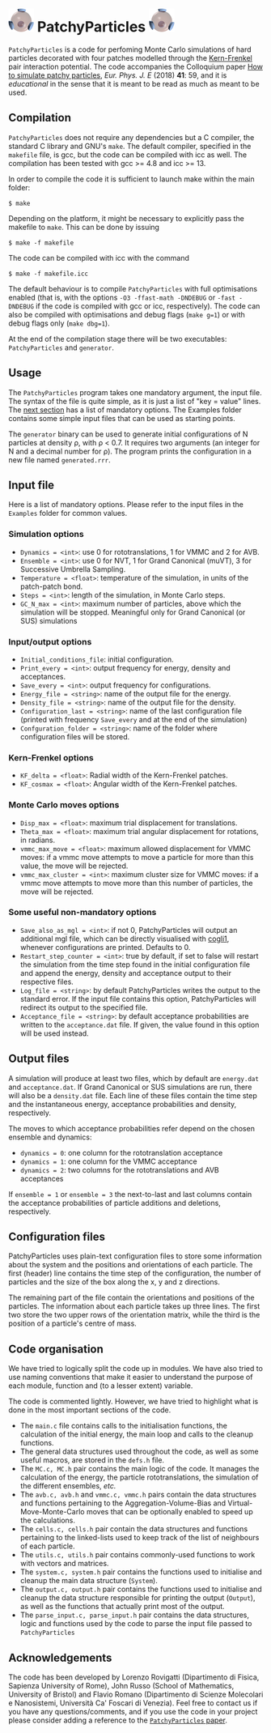 # ![](patchy_particle.png) PatchyParticles ![](patchy_particle.png)

`PatchyParticles` is a code for perfoming Monte Carlo simulations of hard particles decorated with four patches modelled through the [Kern-Frenkel](http://www.sklogwiki.org/SklogWiki/index.php/Kern_and_Frenkel_patchy_model) pair interaction potential. The code accompanies the Colloquium paper [How to simulate patchy particles](https://doi.org/10.1140/epje/i2018-11667-x), *Eur. Phys. J. E* (2018) **41**: 59, and it is *educational* in the sense that it is meant to be read as much as meant to be used.

## Compilation

`PatchyParticles` does not require any dependencies but a C compiler, the standard C library and GNU's `make`. The default compiler, specified in the `makefile` file, is gcc, but the code can be compiled with icc as well. The compilation has been tested with gcc >= 4.8 and icc >= 13.

In order to compile the code it is sufficient to launch make within the main folder: 

	$ make 

Depending on the platform, it might be necessary to explicitly pass the makefile to `make`. This can be done by issuing

	$ make -f makefile

The code can be compiled with icc with the command 

	$ make -f makefile.icc
	
The default behaviour is to compile `PatchyParticles` with full optimisations enabled (that is, with the options `-O3 -ffast-math -DNDEBUG` or `-fast -DNDEBUG` if the code is compiled with gcc or icc, respectively). The code can also be compiled with optimisations and debug flags (`make g=1`) or with debug flags only (`make dbg=1`).

At the end of the compilation stage there will be two executables: `PatchyParticles` and `generator`.

## Usage

The `PatchyParticles` program takes one mandatory argument, the input file. The syntax of the file is quite simple, as it is just a list of "key = value" lines. The [next section](#input-file) has a list of mandatory options. The Examples folder contains some simple input files that can be used as starting points. 

The `generator` binary can be used to generate initial configurations of N particles at density ρ, with ρ < 0.7. It requires two arguments (an integer for N and a decimal number for ρ). The program prints the configuration in a new file named `generated.rrr`.

## Input file

Here is a list of mandatory options. Please refer to the input files in the `Examples` folder for common values. 

### Simulation options

* `Dynamics = <int>`: use 0 for rototranslations, 1 for VMMC and 2 for AVB.
* `Ensemble = <int>`: use 0 for NVT, 1 for Grand Canonical (muVT), 3 for Successive Umbrella Sampling.
* `Temperature = <float>`: temperature of the simulation, in units of the patch-patch bond.
* `Steps = <int>`: length of the simulation, in Monte Carlo steps.
* `GC_N_max = <int>`: maximum number of particles, above which the simulation will be stopped. Meaningful only for Grand Canonical (or SUS) simulations

### Input/output options

* `Initial_conditions_file`: initial configuration.
* `Print_every = <int>`: output frequency for energy, density and acceptances.
* `Save_every = <int>`: output frequency for configurations.
* `Energy_file = <string>`: name of the output file for the energy. 
* `Density_file = <string>`: name of the output file for the density.
* `Configuration_last = <string>`: name of the last configuration file (printed with frequency `Save_every` and at the end of the simulation)
* `Confguration_folder = <string>`: name of the folder where configuration files will be stored.

### Kern-Frenkel options

* `KF_delta = <float>`: Radial width of the Kern-Frenkel patches.
* `KF_cosmax = <float>`: Angular width of the Kern-Frenkel patches.

### Monte Carlo moves options

* `Disp_max = <float>`: maximum trial displacement for translations.
* `Theta_max = <float>`: maximum trial angular displacement for rotations, in radians.
* `vmmc_max_move = <float>`: maximum allowed displacement for VMMC moves: if a vmmc move attempts to move a particle for more than this value, the move will be rejected.
* `vmmc_max_cluster = <int>`: maximum cluster size for VMMC moves: if a vmmc move attempts to move more than this number of particles, the move will be rejected.

### Some useful non-mandatory options

* `Save_also_as_mgl = <int>`: if not 0, PatchyParticles will output an additional mgl file, which can be directly visualised with [cogli1](https://sourceforge.net/projects/cogli1/), whenever configurations are printed. Defaults to 0.
* `Restart_step_counter = <int>`: true by default, if set to false will restart the simulation from the time step found in the initial configuration file and append the energy, density and acceptance output to their respective files.
* `Log_file = <string>`: by default PatchyParticles writes the output to the standard error. If the input file contains this option, PatchyParticles will redirect its output to the specified file.
* `Acceptance_file = <string>`: by default acceptance probabilities are written to the `acceptance.dat` file. If given, the value found in this option will be used instead.

## Output files

A simulation will produce at least two files, which by default are `energy.dat` and `acceptance.dat`. If Grand Canonical or SUS simulations are run, there will also be a `density.dat` file. Each line of these files contain the time step and the instantaneous energy, acceptance probabilities and density, respectively.

The moves to which acceptance probabilities refer depend on the chosen ensemble and dynamics:

* `dynamics = 0`: one column for the rototranslation acceptance
* `dynamics = 1`: one column for the VMMC acceptance
* `dynamics = 2`: two columns for the rototranslations and AVB acceptances

If `ensemble = 1` or `ensemble = 3` the next-to-last and last columns contain the acceptance probabilities of particle additions and deletions, respectively.

## Configuration files

PatchyParticles uses plain-text configuration files to store some information about the system and the positions and orientations of each particle. The first (header) line contains the time step of the configuration, the number of particles and the size of the box along the x, y and z directions.

The remaining part of the file contain the orientations and positions of the particles. The information about each particle takes up three lines. The first two store the two upper rows of the orientation matrix, while the third is the position of a particle's centre of mass.   

## Code organisation

We have tried to logically split the code up in modules. We have also tried to use naming conventions that make it easier to understand the purpose of each module, function and (to a lesser extent) variable. 

The code is commented lightly. However, we have tried to highlight what is done in the most important sections of the code. 

* The `main.c` file contains calls to the initialisation functions, the calculation of the initial energy, the main loop and calls to the cleanup functions.
* The general data structures used throughout the code, as well as some useful macros, are stored in the `defs.h` file.
* The `MC.c, MC.h` pair contains the main logic of the code. It manages the calculation of the energy, the particle rototranslations, the simulation of the different ensembles, *etc.* 
* The `avb.c, avb.h` and `vmmc.c, vmmc.h` pairs contain the data structures and functions pertaining to the Aggregation-Volume-Bias and Virtual-Move-Monte-Carlo moves that can be optionally enabled to speed up the calculations.
* The `cells.c, cells.h` pair contain the data structures and functions pertaining to the linked-lists used to keep track of the list of neighbours of each particle.
* The `utils.c, utils.h` pair contains commonly-used functions to work with vectors and matrices.
* The `system.c, system.h` pair contains the functions used to initialise and cleanup the main data structure (`System`).
* The `output.c, output.h` pair contains the functions used to initialise and cleanup the data structure responsible for printing the output (`Output`), as well as the functions that actually print most of the output.
* The `parse_input.c, parse_input.h` pair contains the data structures, logic and functions used by the code to parse the input file passed to `PatchyParticles`  

## Acknowledgements

The code has been developed by Lorenzo Rovigatti (Dipartimento di Fisica, Sapienza University of Rome), John Russo (School of Mathematics, University of Bristol) and Flavio Romano (Dipartimento di Scienze Molecolari e Nanosistemi, Università Ca' Foscari di Venezia). Feel free to contact us if you have any questions/comments, and if you use the code in your project please consider adding a reference to the [`PatchyParticles` paper](https://doi.org/10.1140/epje/i2018-11667-x).
